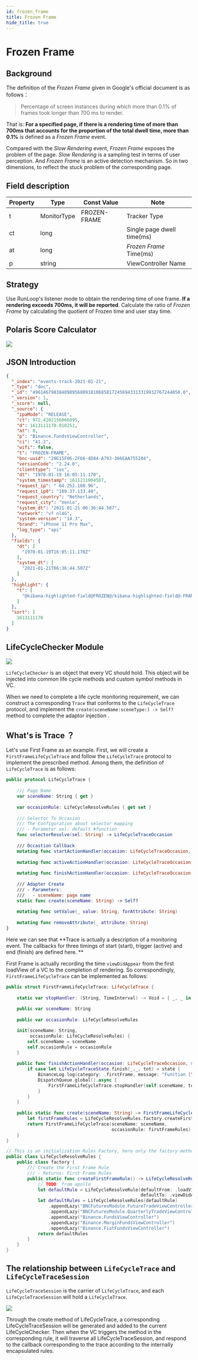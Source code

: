 ```yaml
---
id: frozen_frame
title: Frozen Frame
hide_title: true
---
```


# Frozen Frame 

## Background

The definition of the *Frozen Frame*  given in Google's official document is as follows：

>  Percentage of screen instances during which more than 0.1% of frames took longer than 700 ms to render.

That is: **For a specified page, if there is a rendering time of more than 700ms that accounts for the proportion of the total dwell time, more than 0.1%** is defined as a *Frozen Frame* event.

Compared with the *Slow Rendering* event, *Frozen Frame* exposes the problem of the page. *Slow Rendering* is a sampling test in terms of user perception. And *Frozen Frame* is an active detection mechanism. So in two dimensions, to reflect the stuck problem of the corresponding page.

## Field description

| Property | Type | Const Value | Note |
| --- | --- | --- | --- |
| t  | MonitorType | FROZEN-FRAME | Tracker Type |
| ct | long |  |  Single page dwell time(ms) |
| at  | long |  |  *Frozen Frame* Time(ms) |
| p | string |  |  ViewController Name |

## Strategy

Use RunLoop's listener mode to obtain the rendering time of one frame. **If a rendering exceeds 700ms, it will be reported**. Calculate the ratio of *Frozen Frame* by calculating the quotient of Frozen time and user stay time.

## Polaris Score Calculator

![](https://static.devfdg.net/static/mono-static/docs-ui/img/f1.png)


## JSON Introduction

```json
{
  "_index": "events-track-2021-01-21",
  "_type": "doc",
  "_id": "49614679838409895680918106858172456943313319932767244050.0",
  "_version": 1,
  "_score": null,
  "_source": {
    "ipaMode": "RELEASE",
    "ct": 972.4202156066895,
    "d": 1613111170.010251,
    "at": 0,
    "p": "Binance.FundsViewController",
    "ci": "41.2",
    "wifi": false,
    "t": "FROZEN-FRAME",
    "bnc-uuid": "20E15F06-2F66-4D84-A793-366EAA755204",
    "versionCode": "2.24.0",
    "clienttype": "ios",
    "dt": "1970-01-19 16:05:11.170",
    "system_timestamp": 1611211004507,
    "request_ip": " 64.252.180.96",
    "request_ip0": "109.37.133.40",
    "request_country": "Netherlands",
    "request_city": "Venlo",
    "system_dt": "2021-01-21 06:36:44.507",
    "network": "vf nl4G",
    "system-version": "14.3",
    "brand": "iPhone 11 Pro Max",
    "log_type": "api"
  },
  "fields": {
    "dt": [
      "1970-01-19T16:05:11.170Z"
    ],
    "system_dt": [
      "2021-01-21T06:36:44.507Z"
    ]
  },
  "highlight": {
    "t": [
      "@kibana-highlighted-field@FROZEN@/kibana-highlighted-field@-FRAME"
    ]
  },
  "sort": [
    1613111170
  ]
}
```

## LifeCycleChecker Module

![](https://static.devfdg.net/static/mono-static/docs-ui/img/f2.png)

`LifeCycleChecker` is an object that every VC should hold. This object will be injected into common life cycle methods and custom symbol methods in VC.

When we need to complete a life cycle monitoring requirement, we can construct a corresponding `Trace` that conforms to the `LifeCycleTrace` protocol, and implement the `create(sceneName:sceneType:) -> Self?` method to complete the adaptor injection .

## What's is Trace ？

Let's use First Frame as an example. First, we will create a `FirstFrameLifeCycleTrace` and follow the `LifeCycleTrace` protocol to implement the prescribed method. Among them, the definition of `LifeCycleTrace` is as follows:

```swift
public protocol LifeCycleTrace {
    
    /// Page Name
    var sceneName: String { get }
    
    var occasionRule: LifeCycleResolveRules { get set }
    
    /// Selector To Occasion
    /// The Configuration about selector mapping
    /// - Parameter sel: default #function
    func selectorResolve(sel: String) -> LifeCycleTraceOccasion
    
    /// Occastion Callback
    mutating func startActionHandler(occasion: LifeCycleTraceOccasion, state: LifeCycleTraceState)
    
    mutating func activeActionHandler(occasion: LifeCycleTraceOccasion, state: LifeCycleTraceState)
    
    mutating func finishActionHandler(occasion: LifeCycleTraceOccasion, state: LifeCycleTraceState)
    
    /// Adapter Create
    /// - Parameters:
    ///   - sceneName: page name
    static func create(sceneName: String) -> Self?
    
    mutating func setValue(_ value: String, forAttribute: String)
    
    mutating func removeAttribute(_ attribute: String)
}
```

Here we can see that **Trace is actually a description of a monitoring event. The callbacks for three timings of start (start), trigger (active) and end (finish) are defined here. **

First Frame is actually recording the time `viewDidAppear` from the first loadView of a VC to the completion of rendering. So correspondingly, `FirstFrameLifeCycleTrace` can be implemented as follows:

```swift
public struct FirstFrameLifeCycleTrace: LifeCycleTrace {
    
    static var stopHandler: (String, TimeInterval) -> Void = { _, _ in }
    
    public var sceneName: String
    
    public var occasionRule: LifeCycleResolveRules

    init(sceneName: String,
         occasionRule: LifeCycleResolveRules) {
        self.sceneName = sceneName
        self.occasionRule = occasionRule
    }
    
    public func finishActionHandler(occasion: LifeCycleTraceOccasion, state: LifeCycleTraceState) {
        if case let LifeCycleTraceState.finish(_,_, tot) = state {
            BinanceLog.log(category: .firstFrame, message: "Function [\(self.sceneName)] from [\(self.occasionRule.from(sceneName).rawValue)] to [\(self.occasionRule.to(sceneName).rawValue)] cost => \(tot)s")
            DispatchQueue.global().async {
                FirstFrameLifeCycleTrace.stopHandler(self.sceneName, tot)
            }
        }
    }
    
    public static func create(sceneName: String) -> FirstFrameLifeCycleTrace? {
        let firstFrameRules = LifeCycleResolveRules.factory.createFirstFrameRule()
        return FirstFrameLifeCycleTrace(sceneName: sceneName,
                                        occasionRule: firstFrameRules)
    }
}

// This is an initialization Rules Factory, here only the factory method of First Frame is released
public class LifeCycleResolveRules {
	public class factory {
        /// Create the First Frame Rule
        /// - Returns: First Frame Rules
        public static func createFirstFrameRule() -> LifeCycleResolveRules {
            // TODO: from apollo
            let defaultRule = LifeCycleResolveRule(defaultFrom: .loadView,
                                                   defaultTo: .viewDidAppear)
            let defaultRules = LifeCycleResolveRules(defaultRule)
                .appendLazy("BNCFuturesModule.FutureTradeViewController")
                .appendLazy("BNCFuturesModule.QuarterlyTradeViewController")
                .appendLazy("Binance.FundsViewController")
                .appendLazy("Binance.MarginFundsViewController")
                .appendLazy("Binance.FiatFundsViewController")
            return defaultRules
        }
    }
}
```

## The relationship between `LifeCycleTrace` and `LifeCycleTraceSession`

`LifeCycleTraceSession` is the carrier of `LifeCycleTrace`, and each `LifeCycleTraceSession` will hold a `LifeCycleTrace`.

![](https://static.devfdg.net/static/mono-static/docs-ui/img/f3.png)

Through the create method of LifeCycleTrace, a corresponding LifeCycleTraceSession will be generated and added to the current LifeCycleChecker. Then when the VC triggers the method in the corresponding rule, it will traverse all LifeCycleTraceSession, and respond to the callback corresponding to the trace according to the internally encapsulated rules.
